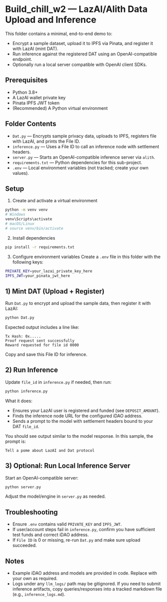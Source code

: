 # Build_chill_w2 — LazAI/Alith Data Upload and Inference

This folder contains a minimal, end-to-end demo to:
- Encrypt a sample dataset, upload it to IPFS via Pinata, and register it with LazAI (mint DAT).
- Run inference against the registered DAT using an OpenAI-compatible endpoint.
- Optionally run a local server compatible with OpenAI client SDKs.

## Prerequisites
- Python 3.8+
- A LazAI wallet private key
- Pinata IPFS JWT token
- (Recommended) A Python virtual environment

## Folder Contents
- `Dat.py` — Encrypts sample privacy data, uploads to IPFS, registers file with LazAI, and prints the File ID.
- `inference.py` — Uses a File ID to call an inference node with settlement headers.
- `server.py` — Starts an OpenAI-compatible inference server via `alith`.
- `requirements.txt` — Python dependencies for this sub-project.
- `.env` — Local environment variables (not tracked; create your own values).

## Setup

1) Create and activate a virtual environment
```bash
python -m venv venv
# Windows
venv\Scripts\activate
# macOS/Linux
# source venv/bin/activate
```

2) Install dependencies
```bash
pip install -r requirements.txt
```

3) Configure environment variables
Create a `.env` file in this folder with the following keys:
```bash
PRIVATE_KEY=your_lazai_private_key_here
IPFS_JWT=your_pinata_jwt_here
```

## 1) Mint DAT (Upload + Register)
Run `Dat.py` to encrypt and upload the sample data, then register it with LazAI:
```bash
python Dat.py
```
Expected output includes a line like:
```
Tx Hash: 0x.....
Proof request sent successfully
Reward requested for file id 0000
```
Copy and save this File ID for inference.

## 2) Run Inference
Update `file_id` in `inference.py` if needed, then run:
```bash
python inference.py
```
What it does:
- Ensures your LazAI user is registered and funded (see `DEPOSIT_AMOUNT`).
- Finds the inference node URL for the configured iDAO address.
- Sends a prompt to the model with settlement headers bound to your DAT `file_id`.

You should see output similar to the model response. In this sample, the prompt is:
```
Tell a pome about LazAI and Dat protocol
```

## 3) Optional: Run Local Inference Server
Start an OpenAI-compatible server:
```bash
python server.py
```
Adjust the model/engine in `server.py` as needed.

## Troubleshooting
- Ensure `.env` contains valid `PRIVATE_KEY` and `IPFS_JWT`.
- If user/account steps fail in `inference.py`, confirm you have sufficient test funds and correct iDAO address.
- If `File ID` is 0 or missing, re-run `Dat.py` and make sure upload succeeded.

## Notes
- Example iDAO address and models are provided in code. Replace with your own as required.
- Logs under any `llm_logs/` path may be gitignored. If you need to submit inference artifacts, copy queries/responses into a tracked markdown file (e.g., `inference_logs.md`).
